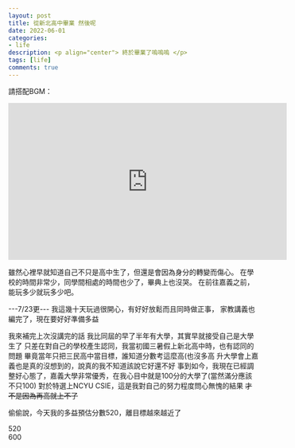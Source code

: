 ```yaml
---
layout: post
title: 從新北高中畢業 然後呢
date: 2022-06-01
categories:
- life
description: <p align="center"> 終於畢業了嗚嗚嗚 </p>
tags: [life]
comments: true
---
```


請搭配BGM：

<iframe width="560" height="315" src="https://www.youtube.com/embed/AlSa-JRNkXM" title="YouTube video player" frameborder="0" allow="accelerometer; autoplay; clipboard-write; encrypted-media; gyroscope; picture-in-picture" allowfullscreen></iframe>

雖然心裡早就知道自己不只是高中生了，但還是會因為身分的轉變而傷心。
在學校的時間非常少，同學間相處的時間也少了，畢典上也沒哭。
在前往嘉義之前，能玩多少就玩多少吧。

---7/23更---
我這幾十天玩過很開心，有好好放鬆而且同時做正事，
家教講義也編完了，現在要好好準備多益

我來補完上次沒講完的話
我比同屆的早了半年有大學，其實早就接受自己是大學生了
只差在對自己的學校產生認同，我當初國三暑假上新北高中時，也有認同的問題
畢竟當年只把三民高中當目標，誰知道分數考這麼高(也沒多高
升大學會上嘉義也是真的沒想到的，說真的我不知道該說它好還不好
事到如今，我現在已經調整好心態了，嘉義大學非常優秀，在我心目中就是100分的大學了(當然滿分應該不只100)
對於特選上NCYU CSIE，這是我對自己的努力程度問心無愧的結果
~~才不是因為再高就上不了~~

偷偷說，今天我的多益預估分數520，離目標越來越近了

<div class="progress">
  <div class="progress-bar" role="progressbar" style="width: 86.6%" aria-valuenow="15" aria-valuemin="0" aria-valuemax="200">520</div>
  <div class="progress-bar progress-bar-striped" role="progressbar" style="width: 13.4%" aria-valuenow="30" aria-valuemin="0" aria-valuemax="100" >600</div>
</div>